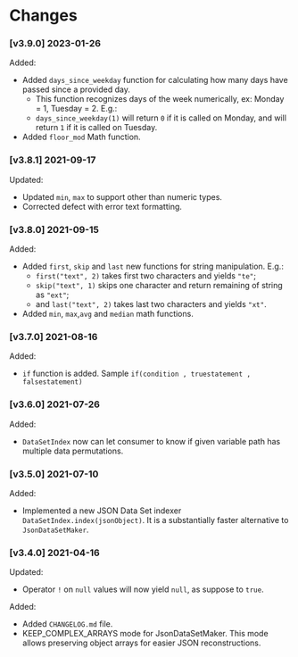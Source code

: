 # Changes

### \[v3.9.0\] 2023-01-26

Added:

- Added `days_since_weekday` function for calculating how many days have passed since a provided day.
  - This function recognizes days of the week numerically, ex: Monday = 1, Tuesday = 2. E.g.:
  - `days_since_weekday(1)` will return `0` if it is called on Monday, and will return `1` if it is called on Tuesday.
- Added `floor_mod` Math function.

### \[v3.8.1\] 2021-09-17

Updated:

- Updated `min`, `max` to support other than numeric types.
- Corrected defect with error text formatting.  

### \[v3.8.0\] 2021-09-15

Added:

- Added `first`, `skip` and `last` new functions for string manipulation. E.g.:
  - `first("text", 2)` takes first two characters and yields `"te"`;
  - `skip("text", 1)` skips one character and return remaining of string as `"ext"`;  
  - and `last("text", 2)` takes last two characters and yields `"xt"`.    
- Added `min`, `max`,`avg` and `median` math functions.

### \[v3.7.0\] 2021-08-16

Added:

- `if` function is added. Sample `if(condition , truestatement , falsestatement)`

### \[v3.6.0\] 2021-07-26

Added:

- `DataSetIndex` now can let consumer to know if given variable path has multiple data permutations.
  
### \[v3.5.0\] 2021-07-10

Added:

- Implemented a new JSON Data Set indexer `DataSetIndex.index(jsonObject)`. It is a substantially 
  faster alternative to `JsonDataSetMaker`.  

### \[v3.4.0\] 2021-04-16

Updated:

- Operator `!` on `null` values will now yield `null`, as suppose to `true`.

Added:

- Added `CHANGELOG.md` file. 
- KEEP_COMPLEX_ARRAYS mode for JsonDataSetMaker. This mode allows preserving object 
  arrays for easier JSON reconstructions.
  
  
